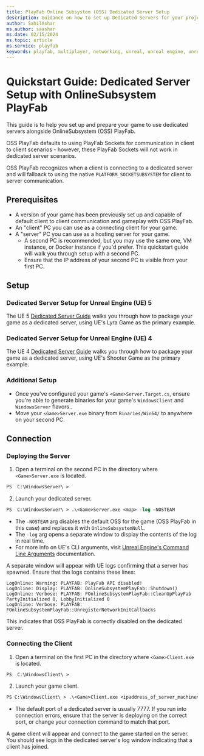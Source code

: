 ```yaml
---
title: PlayFab Online Subsystem (OSS) Dedicated Server Setup
description: Guidance on how to set up Dedicated Servers for your project.
author: SahilAshar
ms.author: saashar
ms.date: 02/15/2024
ms.topic: article
ms.service: playfab
keywords: playfab, multiplayer, networking, unreal, unreal engine, unreal engine 4, unreal engine 5, ue4, ue5, middleware
---
```


# Quickstart Guide: Dedicated Server Setup with OnlineSubsystem PlayFab

This guide is to help you set up and prepare your game to use dedicated servers alongside OnlineSubsystem (OSS) PlayFab.

OSS PlayFab defaults to using PlayFab Sockets for communication in client to client scenarios - however, these PlayFab Sockets will not work in dedicated server scenarios. 

OSS PlayFab recognizes when a client is connecting to a dedicated server and will fallback to using the native `PLATFORM_SOCKETSUBSYSTEM` for client to server communication.

## Prerequisites
- A version of your game has been previously set up and capable of default client to client communication and gameplay with OSS PlayFab.
- An "client" PC you can use as a connecting client for your game.
- A "server" PC you can use as a hosting server for your game.
  - A second PC is recommended, but you may use the same one, VM instance, or Docker instance if you'd prefer. This quickstart guide will walk you through setup with a second PC.
  - Ensure that the IP address of your second PC is visible from your first PC.

## Setup

### Dedicated Server Setup for Unreal Engine (UE) 5
The UE 5 [Dedicated Server Guide](https://docs.unrealengine.com/5.3/en-US/setting-up-dedicated-servers-in-unreal-engine/) walks you through how to package your game as a dedicated server, using UE's Lyra Game as the primary example.

### Dedicated Server Setup for Unreal Engine (UE) 4
The UE 4 [Dedicated Server Guide](https://docs.unrealengine.com/4.27/en-US/InteractiveExperiences/Networking/HowTo/DedicatedServers/) walks you through how to package your game as a dedicated server, using UE's Shooter Game as the primary example.

### Additional Setup
- Once you've configured your game's `<Game>Server.Target.cs`, ensure you're able to generate binaries for your game's `WindowsClient` and `WindowsServer` flavors..
- Move your `<Game>Server.exe` binary from `Binaries/Win64/` to anywhere on your second PC.

## Connection

### Deploying the Server
1. Open a terminal on the second PC in the directory where `<Game>Server.exe` is located.
```ps
PS  C:\WindowsServer\ >
```

2. Launch your dedicated server.
```ps
PS  C:\WindowsServer\ > .\<Game>Server.exe <map> -log –NOSTEAM
```
- The `-NOSTEAM` arg disables the default OSS for the game (OSS PlayFab in this case) and replaces it with `OnlineSubsystemNull`.
- The `-log` arg opens a separate window to display the contents of the log in real time.
- For more info on UE's CLI arguments, visit [Unreal Engine's Command Line Arguments](https://docs.unrealengine.com/4.27/en-US/ProductionPipelines/CommandLineArguments/) documentation.

A separate window will appear with UE logs confirming that a server has spawned. Ensure that the logs contains these lines:
```log
LogOnline: Warning: PLAYFAB: PlayFab API disabled!
LogOnline: Display: PLAYFAB: OnlineSubsystemPlayFab::Shutdown()
LogOnline: Verbose: PLAYFAB: FOnlineSubsystemPlayFab::CleanUpPlayFab PartyInitialized 0, LobbyInitialized 0
LogOnline: Verbose: PLAYFAB: FOnlineSubsystemPlayFab::UnregisterNetworkInitCallbacks
```
This indicates that OSS PlayFab is correctly disabled on the dedicated server.

### Connecting the Client
1. Open a terminal on the first PC in the directory where `<Game>Client.exe` is located.
```ps
PS  C:\WindowsClient\ >
```

2. Launch your game client.
```ps
PS C:\WindowsClient\ > .\<Game>Client.exe <ipaddress_of_server_machine>:7777 -log
```
- The default port of a dedicated server is usually 7777. If you run into connection errors, ensure that the server is deploying on the correct port, or change your connection command to match that port.

A game client will appear and connect to the game started on the server. You should see logs in the dedicated server's log window indicating that a client has joined.



